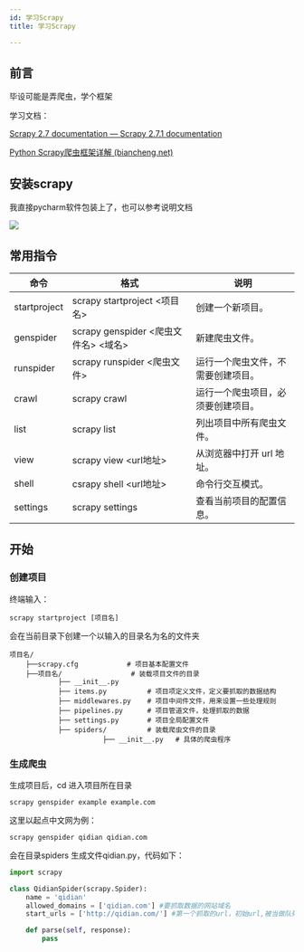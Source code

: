 ```yaml
---
id: 学习Scrapy
title: 学习Scrapy

---
```




## 前言

毕设可能是弄爬虫，学个框架

学习文档：

[Scrapy 2.7 documentation — Scrapy 2.7.1 documentation](https://docs.scrapy.org/en/latest/index.html)

[Python Scrapy爬虫框架详解 (biancheng.net)](http://c.biancheng.net/python_spider/scrapy.html)

## 安装scrapy

我直接pycharm软件包装上了，也可以参考说明文档

![](C:/Users/11634/AppData/Roaming/Typora/typora-user-images/image-20221206172933187.png)



## 常用指令

| 命令         | 格式                                 | 说明                               |
| ------------ | ------------------------------------ | ---------------------------------- |
| startproject | scrapy startproject <项目名>         | 创建一个新项目。                   |
| genspider    | scrapy genspider <爬虫文件名> <域名> | 新建爬虫文件。                     |
| runspider    | scrapy runspider <爬虫文件>          | 运行一个爬虫文件，不需要创建项目。 |
| crawl        | scrapy crawl <spidername>            | 运行一个爬虫项目，必须要创建项目。 |
| list         | scrapy list                          | 列出项目中所有爬虫文件。           |
| view         | scrapy view <url地址>                | 从浏览器中打开 url 地址。          |
| shell        | csrapy shell <url地址>               | 命令行交互模式。                   |
| settings     | scrapy settings                      | 查看当前项目的配置信息。           |

## 开始

### 创建项目

终端输入：

```
scrapy startproject [项目名]
```

会在当前目录下创建一个以输入的目录名为名的文件夹

```
项目名/
    ├──scrapy.cfg            # 项目基本配置文件
    ├──项目名/             	# 装载项目文件的目录
            ├── __init__.py
            ├── items.py          # 项目项定义文件，定义要抓取的数据结构
            ├── middlewares.py    # 项目中间件文件，用来设置一些处理规则
            ├── pipelines.py      # 项目管道文件，处理抓取的数据
            ├── settings.py       # 项目全局配置文件
            ├── spiders/          # 装载爬虫文件的目录
                       ├── __init__.py	 # 具体的爬虫程序
```

### 生成爬虫

生成项目后，cd 进入项目所在目录

```
scrapy genspider example example.com
```

这里以起点中文网为例：

```
scrapy genspider qidian qidian.com
```

会在目录spiders 生成文件qidian.py，代码如下：


```python
import scrapy

class QidianSpider(scrapy.Spider):
    name = 'qidian'
    allowed_domains = ['qidian.com'] #要抓取数据的网站域名
    start_urls = ['http://qidian.com/'] #第一个抓取的url，初始url,被当做队列来处理

    def parse(self, response):
        pass

```

